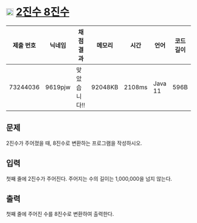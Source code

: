 # <img width="20px"  src="https://d2gd6pc034wcta.cloudfront.net/tier/5.svg" class="solvedac-tier"> [2진수 8진수](https://www.acmicpc.net/problem/1373) 

| 제출 번호 | 닉네임 | 채점 결과 | 메모리 | 시간 | 언어 | 코드 길이 |
|---|---|---|---|---|---|---|
|73244036|9619pjw|맞았습니다!! |92048KB|2108ms|Java 11|596B|

## 문제
<p>2진수가 주어졌을 때, 8진수로 변환하는 프로그램을 작성하시오.</p>

## 입력
<p>첫째 줄에 2진수가 주어진다. 주어지는 수의 길이는 1,000,000을 넘지 않는다.</p>

## 출력
<p>첫째 줄에 주어진 수를 8진수로 변환하여 출력한다.</p>

